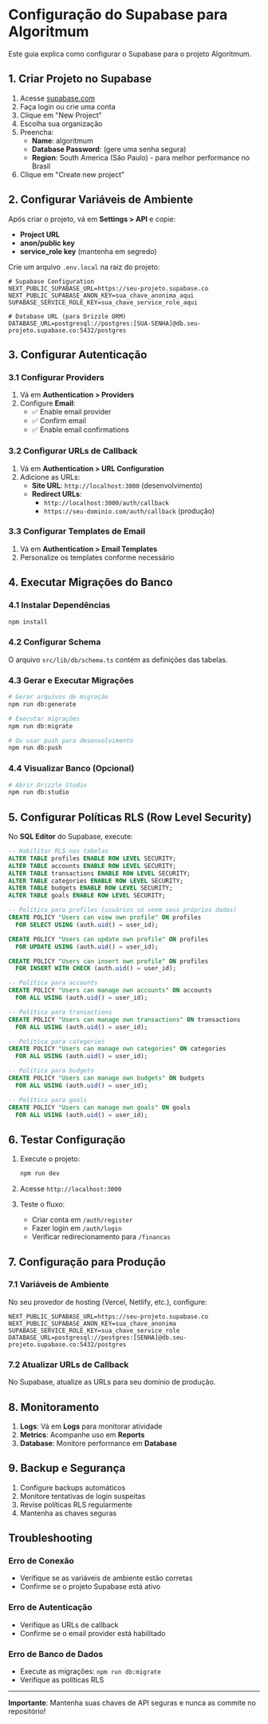 # Configuração do Supabase para Algoritmum

Este guia explica como configurar o Supabase para o projeto Algoritmum.

## 1. Criar Projeto no Supabase

1. Acesse [supabase.com](https://supabase.com)
2. Faça login ou crie uma conta
3. Clique em "New Project"
4. Escolha sua organização
5. Preencha:
   - **Name**: algoritmum
   - **Database Password**: (gere uma senha segura)
   - **Region**: South America (São Paulo) - para melhor performance no Brasil
6. Clique em "Create new project"

## 2. Configurar Variáveis de Ambiente

Após criar o projeto, vá em **Settings > API** e copie:

- **Project URL**
- **anon/public key**
- **service_role key** (mantenha em segredo)

Crie um arquivo `.env.local` na raiz do projeto:

```env
# Supabase Configuration
NEXT_PUBLIC_SUPABASE_URL=https://seu-projeto.supabase.co
NEXT_PUBLIC_SUPABASE_ANON_KEY=sua_chave_anonima_aqui
SUPABASE_SERVICE_ROLE_KEY=sua_chave_service_role_aqui

# Database URL (para Drizzle ORM)
DATABASE_URL=postgresql://postgres:[SUA-SENHA]@db.seu-projeto.supabase.co:5432/postgres
```

## 3. Configurar Autenticação

### 3.1 Configurar Providers

1. Vá em **Authentication > Providers**
2. Configure **Email**:
   - ✅ Enable email provider
   - ✅ Confirm email
   - ✅ Enable email confirmations

### 3.2 Configurar URLs de Callback

1. Vá em **Authentication > URL Configuration**
2. Adicione as URLs:
   - **Site URL**: `http://localhost:3000` (desenvolvimento)
   - **Redirect URLs**: 
     - `http://localhost:3000/auth/callback`
     - `https://seu-dominio.com/auth/callback` (produção)

### 3.3 Configurar Templates de Email

1. Vá em **Authentication > Email Templates**
2. Personalize os templates conforme necessário

## 4. Executar Migrações do Banco

### 4.1 Instalar Dependências

```bash
npm install
```

### 4.2 Configurar Schema

O arquivo `src/lib/db/schema.ts` contém as definições das tabelas.

### 4.3 Gerar e Executar Migrações

```bash
# Gerar arquivos de migração
npm run db:generate

# Executar migrações
npm run db:migrate

# Ou usar push para desenvolvimento
npm run db:push
```

### 4.4 Visualizar Banco (Opcional)

```bash
# Abrir Drizzle Studio
npm run db:studio
```

## 5. Configurar Políticas RLS (Row Level Security)

No **SQL Editor** do Supabase, execute:

```sql
-- Habilitar RLS nas tabelas
ALTER TABLE profiles ENABLE ROW LEVEL SECURITY;
ALTER TABLE accounts ENABLE ROW LEVEL SECURITY;
ALTER TABLE transactions ENABLE ROW LEVEL SECURITY;
ALTER TABLE categories ENABLE ROW LEVEL SECURITY;
ALTER TABLE budgets ENABLE ROW LEVEL SECURITY;
ALTER TABLE goals ENABLE ROW LEVEL SECURITY;

-- Política para profiles (usuários só veem seus próprios dados)
CREATE POLICY "Users can view own profile" ON profiles
  FOR SELECT USING (auth.uid() = user_id);

CREATE POLICY "Users can update own profile" ON profiles
  FOR UPDATE USING (auth.uid() = user_id);

CREATE POLICY "Users can insert own profile" ON profiles
  FOR INSERT WITH CHECK (auth.uid() = user_id);

-- Política para accounts
CREATE POLICY "Users can manage own accounts" ON accounts
  FOR ALL USING (auth.uid() = user_id);

-- Política para transactions
CREATE POLICY "Users can manage own transactions" ON transactions
  FOR ALL USING (auth.uid() = user_id);

-- Política para categories
CREATE POLICY "Users can manage own categories" ON categories
  FOR ALL USING (auth.uid() = user_id);

-- Política para budgets
CREATE POLICY "Users can manage own budgets" ON budgets
  FOR ALL USING (auth.uid() = user_id);

-- Política para goals
CREATE POLICY "Users can manage own goals" ON goals
  FOR ALL USING (auth.uid() = user_id);
```

## 6. Testar Configuração

1. Execute o projeto:
   ```bash
   npm run dev
   ```

2. Acesse `http://localhost:3000`

3. Teste o fluxo:
   - Criar conta em `/auth/register`
   - Fazer login em `/auth/login`
   - Verificar redirecionamento para `/financas`

## 7. Configuração para Produção

### 7.1 Variáveis de Ambiente

No seu provedor de hosting (Vercel, Netlify, etc.), configure:

```env
NEXT_PUBLIC_SUPABASE_URL=https://seu-projeto.supabase.co
NEXT_PUBLIC_SUPABASE_ANON_KEY=sua_chave_anonima
SUPABASE_SERVICE_ROLE_KEY=sua_chave_service_role
DATABASE_URL=postgresql://postgres:[SENHA]@db.seu-projeto.supabase.co:5432/postgres
```

### 7.2 Atualizar URLs de Callback

No Supabase, atualize as URLs para seu domínio de produção.

## 8. Monitoramento

1. **Logs**: Vá em **Logs** para monitorar atividade
2. **Metrics**: Acompanhe uso em **Reports**
3. **Database**: Monitore performance em **Database**

## 9. Backup e Segurança

1. Configure backups automáticos
2. Monitore tentativas de login suspeitas
3. Revise políticas RLS regularmente
4. Mantenha as chaves seguras

## Troubleshooting

### Erro de Conexão
- Verifique se as variáveis de ambiente estão corretas
- Confirme se o projeto Supabase está ativo

### Erro de Autenticação
- Verifique as URLs de callback
- Confirme se o email provider está habilitado

### Erro de Banco de Dados
- Execute as migrações: `npm run db:migrate`
- Verifique as políticas RLS

---

**Importante**: Mantenha suas chaves de API seguras e nunca as commite no repositório!